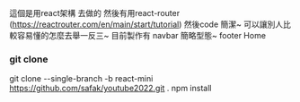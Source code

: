 這個是用react架構 去做的 然後有用react-router (https://reactrouter.com/en/main/start/tutorial)
然後code 簡潔~ 可以讓別人比較容易懂的怎麼去舉一反三~
目前製作有 navbar 簡略型態~
          footer
          Home



### git clone
git clone --single-branch -b react-mini https://github.com/safak/youtube2022.git .
npm install
